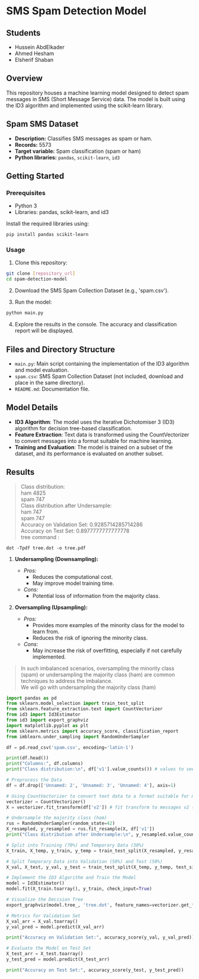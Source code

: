 # SMS Spam Detection Model

## Students

- Hussein AbdElkader
- Ahmed Hesham
- Elsherif Shaban

## Overview

This repository houses a machine learning model designed to detect spam messages in SMS (Short Message Service) data. The model is built using the ID3 algorithm and implemented using the scikit-learn library.

## Spam SMS Dataset

- **Description:** Classifies SMS messages as spam or ham.
- **Records:** 5573
- **Target variable:** Spam classification (spam or ham)
- **Python libraries:** `pandas`, `scikit-learn`, `id3`

## Getting Started

### Prerequisites

- Python 3
- Libraries: pandas, scikit-learn, and id3

Install the required libraries using:

```bash
pip install pandas scikit-learn
```

### Usage

1. Clone this repository:

```bash
git clone [repository_url]
cd spam-detection-model
```

2. Download the SMS Spam Collection Dataset (e.g., 'spam.csv').

3. Run the model:

```bash
python main.py
```

4. Explore the results in the console. The accuracy and classification report will be displayed.

## Files and Directory Structure

- `main.py`: Main script containing the implementation of the ID3 algorithm and model evaluation.
- `spam.csv`: SMS Spam Collection Dataset (not included, download and place in the same directory).
- `README.md`: Documentation file.

## Model Details

- **ID3 Algorithm**: The model uses the Iterative Dichotomiser 3 (ID3) algorithm for decision tree-based classification.
- **Feature Extraction**: Text data is transformed using the CountVectorizer to convert messages into a format suitable for machine learning.
- **Training and Evaluation**: The model is trained on a subset of the dataset, and its performance is evaluated on another subset.

## Results

> Class distribution:\
> ham 4825\
> spam 747\
> Class distribution after Undersample:\
> ham 747\
> spam 747\
> Accuracy on Validation Set: 0.9285714285714286\
> Accuracy on Test Set: 0.8977777777777778\
> tree command :

```
dot -Tpdf tree.dot -o tree.pdf
```

1. **Undersampling (Downsampling):**

   - _Pros:_
     - Reduces the computational cost.
     - May improve model training time.
   - _Cons:_
     - Potential loss of information from the majority class.

2. **Oversampling (Upsampling):**

   - _Pros:_
     - Provides more examples of the minority class for the model to learn from.
     - Reduces the risk of ignoring the minority class.
   - _Cons:_
     - May increase the risk of overfitting, especially if not carefully implemented.

> In such imbalanced scenarios, oversampling the minority class (spam) or undersampling the majority class (ham) are common techniques to address the imbalance.\
> We will go with undersampling the majority class (ham)

```python
import pandas as pd
from sklearn.model_selection import train_test_split
from sklearn.feature_extraction.text import CountVectorizer
from id3 import Id3Estimator
from id3 import export_graphviz
import matplotlib.pyplot as plt
from sklearn.metrics import accuracy_score, classification_report
from imblearn.under_sampling import RandomUnderSampler

df = pd.read_csv('spam.csv', encoding='latin-1')

print(df.head())
print("Columns:", df.columns)
print("Class distribution:\n", df['v1'].value_counts()) # values to see the spam and hum sum

# Preprocess the Data
df = df.drop(['Unnamed: 2', 'Unnamed: 3', 'Unnamed: 4'], axis=1)

# Using CountVectorizer to convert text data to a format suitable for machine learning
vectorizer = CountVectorizer()
X = vectorizer.fit_transform(df['v2']) # fit transform to messages v2 (X)

# Undersample the majority class (ham)
rus = RandomUnderSampler(random_state=42)
X_resampled, y_resampled = rus.fit_resample(X, df['v1'])
print("Class distribution after Undersample:\n", y_resampled.value_counts())

# Split into Training (70%) and Temporary Data (30%)
X_train, X_temp, y_train, y_temp = train_test_split(X_resampled, y_resampled, test_size=0.3, random_state=42)

# Split Temporary Data into Validation (50%) and Test (50%)
X_val, X_test, y_val, y_test = train_test_split(X_temp, y_temp, test_size=0.5, random_state=42)

# Implement the ID3 Algorithm and Train the Model
model = Id3Estimator()
model.fit(X_train.toarray(), y_train, check_input=True)

# Visualize the Decision Tree
export_graphviz(model.tree_, 'tree.dot', feature_names=vectorizer.get_feature_names_out())

# Metrics for Validation Set
X_val_arr = X_val.toarray()
y_val_pred = model.predict(X_val_arr)

print("Accuracy on Validation Set:", accuracy_score(y_val, y_val_pred))

# Evaluate the Model on Test Set
X_test_arr = X_test.toarray()
y_test_pred = model.predict(X_test_arr)

print("Accuracy on Test Set:", accuracy_score(y_test, y_test_pred))
```
